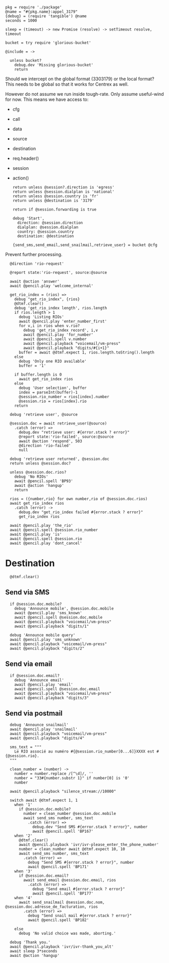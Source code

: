     pkg = require './package'
    @name = "#{pkg.name}:appel_3179"
    {debug} = (require 'tangible') @name
    seconds = 1000

    sleep = (timeout) -> new Promise (resolve) -> setTimeout resolve, timeout

    bucket = try require 'glorious-bucket'

    @include = ->

      unless bucket?
        debug.dev 'Missing glorious-bucket'
        return

Should we intercept on the global format (3303179) or the local format?
This needs to be global so that it works for Centrex as well.

However do not assume we run inside tough-rate. Only assume useful-wind for now. This means we have access to:
- cfg
- call
- data
- source
- destination
- req.header()
- session
- action()

      return unless @session?.direction is 'egress'
      return unless @session.dialplan is 'national'
      return unless @session.country is 'fr'
      return unless @destination is '3179'

      return if @session.forwarding is true

      debug 'Start',
        direction: @session.direction
        dialplan: @session.dialplan
        country: @session.country
        destination: @destination

      {send_sms,send_email,send_snailmail,retrieve_user} = bucket @cfg

Prevent further processing.

      @direction 'rio-request'

      @report state:'rio-request', source:@source

      await @action 'answer'
      await @pencil.play 'welcome_internal'

      get_rio_index = (rios) =>
        debug "get_rio_index", {rios}
        @dtmf.clear()
        debug 'get_rio_index length', rios.length
        if rios.length > 1
          debug 'Listing RIOs'
          await @pencil.play 'enter_number_first'
          for v,i in rios when v.rio?
            debug 'get_rio_index record', i,v
            await @pencil.play 'for_number'
            await @pencil.spell v.number
            await @pencil.playback "voicemail/vm-press"
            await @pencil.playback "digits/#{i+1}"
          buffer = await @dtmf.expect 1, rios.length.toString().length
        else
          debug 'Only one RIO available'
          buffer = '1'

        if buffer.length is 0
          await get_rio_index rios
        else
          debug 'User selection', buffer
          index = parseInt(buffer)-1
          @session.rio_number = rios[index].number
          @session.rio = rios[index].rio
        return

      debug 'retrieve user', @source

      @session.doc = await retrieve_user(@source)
        .catch (error) =>
          debug.dev "retrieve user: #{error.stack ? error}"
          @report state:'rio-failed', source:@source
          await @action 'respond', 503
          @direction 'rio-failed'
          null

      debug 'retrieve user returned', @session.doc
      return unless @session.doc?

      unless @session.doc.rios?
        debug 'No RIOs'
        await @pencil.spell 'BP93'
        await @action 'hangup'
        return

      rios = ({number,rio} for own number,rio of @session.doc.rios)
      await get_rio_index rios
        .catch (error) ->
          debug.dev "get_rio_index failed #{error.stack ? error}"
          get_rio_index rios

      await @pencil.play 'the_rio'
      await @pencil.spell @session.rio_number
      await @pencil.play 'is'
      await @pencil.spell @session.rio
      await @pencil.play 'dont_cancel'


Destination
===========

      @dtmf.clear()

Send via SMS
------------

      if @session.doc.mobile?
        debug 'Announce mobile', @session.doc.mobile
        await @pencil.play 'sms_known'
        await @pencil.spell @session.doc.mobile
        await @pencil.playback "voicemail/vm-press"
        await @pencil.playback "digits/1"

      debug 'Announce mobile query'
      await @pencil.play 'sms_unknown'
      await @pencil.playback "voicemail/vm-press"
      await @pencil.playback "digits/2"

Send via email
--------------

      if @session.doc.email?
        debug 'Announce email'
        await @pencil.play 'email'
        await @pencil.spell @session.doc.email
        await @pencil.playback "voicemail/vm-press"
        await @pencil.playback "digits/3"

Send via postmail
-----------------

      debug 'Announce snailmail'
      await @pencil.play 'snailmail'
      await @pencil.playback "voicemail/vm-press"
      await @pencil.playback "digits/4"

      sms_text = """
        Le RIO associé au numéro #{@session.rio_number[0...6]}XXXX est #{@session.rio}.
      """

      clean_number = (number) ->
        number = number.replace /[^\d]/, ''
        number = "33#{number.substr 1}" if number[0] is '0'
        number

      await @pencil.playback "silence_stream://10000"

      switch await @dtmf.expect 1, 1
        when '1'
          if @session.doc.mobile?
            number = clean_number @session.doc.mobile
            await send_sms number, sms_text
              .catch (error) =>
                debug.dev "Send SMS #{error.stack ? error}", number
                await @pencil.spell 'BP167'
        when '2'
          @dtmf.clear()
          await @pencil.playback 'ivr/ivr-please_enter_the_phone_number'
          number = clean_number await @dtmf.expect 10, 10
          await send_sms number, sms_text
            .catch (error) =>
              debug "Send SMS #{error.stack ? error}", number
              await @pencil.spell 'BP171'
        when '3'
          if @session.doc.email?
            await send_email @session.doc.email, rios
              .catch (error) =>
                debug "Send email #{error.stack ? error}"
                await @pencil.spell 'BP177'
        when '4'
          await send_snailmail @session.doc.nom, @session.doc.adresse_de_facturation, rios
            .catch (error) =>
              debug "Send snail mail #{error.stack ? error}"
              await @pencil.spell 'BP182'

        else
          debug 'No valid choice was made, aborting.'

      debug 'Thank you.'
      await @pencil.playback 'ivr/ivr-thank_you_alt'
      await sleep 3*seconds
      await @action 'hangup'
